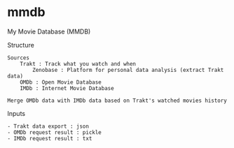 # mmdb
My Movie Database (MMDB)

Structure

	Sources
		Trakt : Track what you watch and when
			Zenobase : Platform for personal data analysis (extract Trakt data)
		OMDb : Open Movie Database
		IMDb : Internet Movie Database

	Merge OMDb data with IMDb data based on Trakt's watched movies history


Inputs

	- Trakt data export : json
	- OMDb request result : pickle
	- IMDb request result : txt
